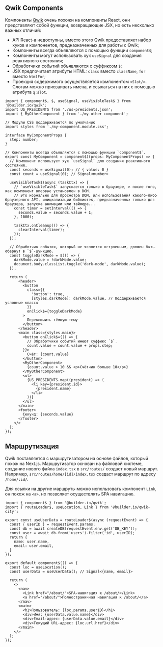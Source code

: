 ## Qwik Components

Компоненты [Qwik](https://qwik.builder.io/) очень похожи на компоненты React, они представляют собой функции, возвращающие JSX, но есть несколько важных отличий:

- API React-а недоступны, вместо этого Qwik предоставляет набор хуков и компонентов, предназначенных для работы с Qwik;
- Компоненты всегда объявляются с помощью функции `component$`;
- Компоненты могут использовать хук `useSignal` для создания реактивного состояния;
- Обработчики событий объявляются с суффиксом `$`;
- JSX предпочитает атрибуты HTML: `class` вместо `className`, `for` вместо `htmlFor`;
- Проекция содержимого осуществляется компонентом `<Slot/>`. Слотам можно присваивать имена, и ссылаться на них с помощью атрибута `q:slot`.

```tsx
import { component$, $, useSignal, useVisibleTask$ } from '@builder.io/qwik';
import US_PRESIDENTS from './us-presidents.json';
import { MyOtherComponent } from './my-other-component';

// Модули CSS поддерживаются по умолчанию
import styles from './my-component.module.css';

interface MyComponentProps {
  step: number;
}

// Компоненты всегда объявляются с помощью функции `component$`.
export const MyComponent = component$((props: MyComponentProps) => {
  // Компонент использует хук `useSignal` для создания реактивного состояния.
  const seconds = useSignal(0); // { value: 0 }
  const count = useSignal(0); // Signal<number>

  useVisibleTask$(async (taskCtx) => {
    // `useVisibleTask$` запускается только в браузере, и после того, как компонент впервые установлен в DOM.
    // Это нормально для просмотра DOM, или использования какого-либо браузерного API, инициализации библиотек, предназначенных только для браузера, запуска анимации или таймера...
    const timer = setInterval(() => {
      seconds.value = seconds.value + 1;
    }, 1000);

    taskCtx.onCleanup(() => {
      clearInterval(timer);
    });
  });

  // Обработчик события, который не является встроенным, должен быть обернут в `$`-функцию.
  const toggleDarkMode = $(() => {
    darkMode.value = !darkMode.value;
    document.body.classList.toggle('dark-mode', darkMode.value);
  });

  return (
      <header>
        <button
          class={{
            'button': true,
            [styles.darkMode]: darkMode.value, // Поддерживаются условные классы
          }}
          onClick$={toggleDarkMode}
        >
          Переключить тёмную тему
        </button>
      </header>
      <main class={styles.main}>
        <button onClick$={() => {
          // Обработчики событий имеют суффикс `$`.
          count.value = count.value + props.step;
        }}>
          Счёт: {count.value}
        </button>
        <MyOtherComponent>
          {count.value > 10 && <p>Счётчик больше 10</p>}
        </MyOtherComponent>
        <ul>
          {US_PRESIDENTS.map((president) => (
            <li key={president.id}>
              {president.name}
            </li>
          ))}
        </ul>
      </main>
      <footer>
        Секунд: {seconds.value}
      </footer>
    </>
  );
});
```

## Маршрутизация

Qwik поставляется с маршрутизатором на основе файлов, который похож на Next.js. Маршрутизатор основан на файловой системе, создание нового файла `index.tsx` в `src/routes/` создаст новый маршрут. Например, `src/routes/home/[id]/index.tsx` создаст маршрут по адресу `/home/:id/`.

Для ссылки на другие маршруты можно использовать компонент `Link`, он похож на `<a>`, но позволяет осуществлять SPA навигацию.

```tsx title="src/routes/user/[userID]/index.tsx"
import { component$ } from '@builder.io/qwik';
import { routeLoader$, useLocation, Link } from '@builder.io/qwik-city';

export const useUserData = routeLoader$(async (requestEvent) => {
  const { userID } = requestEvent.params;
  const db = await createDB(requestEvent.env.get('DB_KEY'));
  const user = await db.from('users').filter('id', userID);
  return {
    name: user.name,
    email: user.email,
  }
});

export default component$(() => {
  const loc = useLocation();
  const userData = useUserData(); // Signal<{name, email}>

  return (
    <>
      <nav>
        <Link href="/about/">SPA-навигация к /about/</Link>
        <a href="/about/">Полностраничная навигация к /about/</a>
      </nav>
      <main>
        <h1>Пользователь: {loc.params.userID}</h1>
        <div>Имя: {userData.value.name}</div>
        <div>Email-адрес: {userData.value.email}</div>
        <div>Текущий URL-адрес: {loc.url.href}</div>
      </main>
    </>
  );
});
```

